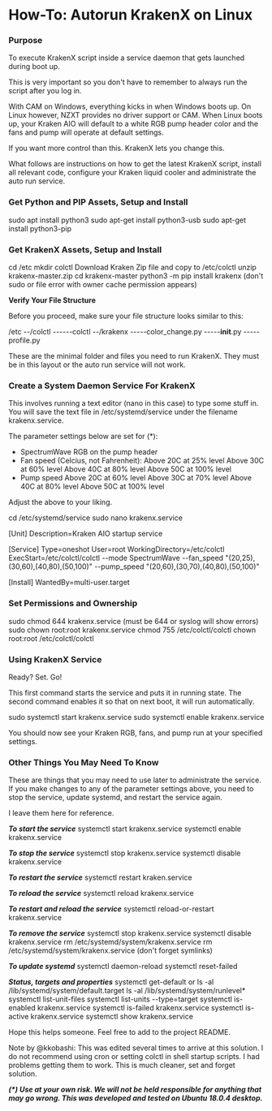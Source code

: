 # How-To: Autorun KrakenX on Linux

### Purpose
To execute KrakenX script inside a service daemon that gets launched during boot up.

This is very important so you don't have to remember to always run the script after you log in.

With CAM on Windows, everything kicks in when Windows boots up. On Linux however, NZXT provides no driver support or CAM. When Linux boots up, your Kraken AIO will default to a white RGB pump header color and the fans and pump will operate at default settings.

If you want more control than this. KrakenX lets you change this.

What follows are instructions on how to get the latest KrakenX script, install all relevant code, configure your Kraken liquid cooler and administrate the auto run service.

### Get Python and PIP Assets, Setup and Install

sudo apt install python3
sudo apt-get install python3-usb
sudo apt-get install python3-pip

### Get KrakenX Assets, Setup and Install

cd /etc
mkdir colctl
Download Kraken Zip file and copy to /etc/colctl
unzip krakenx-master.zip
cd krakenx-master
python3 -m pip install krakenx (don't sudo or file error with owner cache permission appears)

**Verify Your File Structure**

Before you proceed, make sure your file structure looks similar to this:

/etc
--/colctl
------colctl
--/krakenx
-----color_change.py
-----__init__.py
-----profile.py

These are the minimal folder and files you need to run KrakenX. They must be in this layout or the auto run service will not work.

### Create a System Daemon Service For KrakenX
This involves running a text editor (nano in this case) to type some stuff in. You will save the text file in /etc/systemd/service under the filename krakenx.service. 

The parameter settings below are set for (*):
- SpectrumWave RGB on the pump header
- Fan speed (Celcius, not Fahrenheit):
    Above 20C at 25% level
    Above 30C at 60% level
    Above 40C at 80% level
    Above 50C at 100% level
- Pump speed
    Above 20C at 60% level
    Above 30C at 70% level
    Above 40C at 80% level
    Above 50C at 100% level

Adjust the above to your liking.

cd /etc/systemd/service
sudo nano krakenx.service

[Unit]
Description=Kraken AIO startup service

[Service]
Type=oneshot
User=root
WorkingDirectory=/etc/colctl
ExecStart=/etc/colctl/colctl --mode SpectrumWave --fan_speed "(20,25),(30,60),(40,80),(50,100)" --pump_speed "(20,60),(30,70),(40,80),(50,100)"

[Install]
WantedBy=multi-user.target

### Set Permissions and Ownership

sudo chmod 644 krakenx.service (must be 644 or syslog will show errors)
sudo chown root:root krakenx.service
chmod 755 /etc/colctl/colctl
chown root:root /etc/colctl/colctl

### Using KrakenX Service

Ready? Set. Go!

This first command starts the service and puts it in running state.
The second command enables it so that on next boot, it will run automatically.

sudo systemctl start krakenx.service
sudo systemctl enable krakenx.service

You should now see your Kraken RGB, fans, and pump run at your specified settings.

### Other Things You May Need To Know

These are things that you may need to use later to administrate the service. If you make changes to any of the parameter settings above, you need to stop the service, update systemd, and restart the service again.

I leave them here for reference.

**_To start the service_**
systemctl start krakenx.service
systemctl enable krakenx.service
	
**_To stop the service_**
systemctl stop krakenx.service
systemctl disable krakenx.service

**_To restart the service_**
systemctl restart kraken.service
	
**_To reload the service_**
systemctl reload krakenx.service
	
**_To restart and reload the service_**
systemctl reload-or-restart krakenx.service
	
**_To remove the service_**
systemctl stop krakenx.service
systemctl disable krakenx.service
rm /etc/systemd/system/krakenx.service
rm /etc/systemd/system/krakenx.service (don't forget symlinks)

**_To update systemd_**
systemctl daemon-reload
systemctl reset-failed
	
**_Status, targets and properties_**
systemctl get-default or ls -al /lib/systemd/system/default.target
ls -al /lib/systemd/system/runlevel*
systemctl list-unit-files
systemctl list-units --type=target
systemctl is-enabled krakenx.service
systemctl is-failed krakenx.service
systemctl is-active krakenx.service
systemctl show krakenx.service

Hope this helps someone. Feel free to add to the project README.

Note by @kkobashi: This was edited several times to arrive at this solution. I do not recommend using cron or setting colctl in shell startup scripts. I had problems getting them to work. This is much cleaner, set and forget solution.

**_(*) Use at your own risk. We will not be held responsible for anything that may go wrong. This was developed and tested on Ubuntu 18.0.4 desktop._**